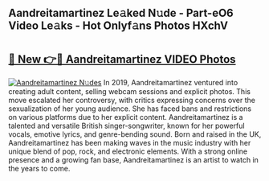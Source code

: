 ## Aandreitamartinez Le𝚊ked N𝚞de - Part-eO6 Video Le𝚊ks - Hot Onlyf𝚊ns Photos HXchV

# <h2><a href="http://ac11328.deff.icu/?id=Aandreitamartinez">🔗 New 👉🔴 Aandreitamartinez VIDEO Photos</a></h2>

[![Aandreitamartinez N𝚞des](https://i.imgur.com/rIISA9y.gif)](http://ac11328.deff.icu/?id=Aandreitamartinez)
In 2019, Aandreitamartinez ventured into creating adult content, selling webcam sessions and explicit photos. This move escalated her controversy, with critics expressing concerns over the sexualization of her young audience. She has faced bans and restrictions on various platforms due to her explicit content. Aandreitamartinez is a talented and versatile British singer-songwriter, known for her powerful vocals, emotive lyrics, and genre-bending sound. Born and raised in the UK, Aandreitamartinez has been making waves in the music industry with her unique blend of pop, rock, and electronic elements. With a strong online presence and a growing fan base, Aandreitamartinez is an artist to watch in the years to come.
